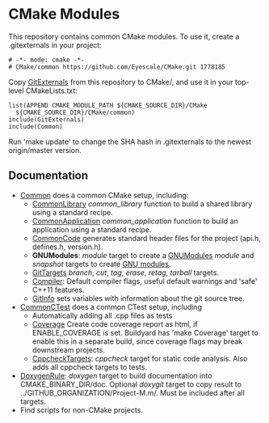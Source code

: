 # CMake Modules

This repository contains common CMake modules. To use it, create a
.gitexternals in your project:

    # -*- mode: cmake -*-
    # CMake/common https://github.com/Eyescale/CMake.git 1778185

Copy [GitExternals](GitExternal.cmake) from this repository to CMake/,
and use it in your top-level CMakeLists.txt:

    list(APPEND CMAKE_MODULE_PATH ${CMAKE_SOURCE_DIR}/CMake
      ${CMAKE_SOURCE_DIR}/CMake/common)
    include(GitExternals)
    include(Common)

Run 'make update' to change the SHA hash in .gitexternals to the newest
origin/master version.

## Documentation

* [Common](Common.cmake) does a common CMake setup, including:
    * [CommonLibrary](CommonLibrary.cmake) *common_library* function to
      build a shared library using a standard recipe.
    * [CommonApplication](CommonApplication.cmake) *common_application*
      function to build an application using a standard recipe.
    * [CommonCode](CommonCode.cmake) generates standard header files for
      the project (api.h, defines.h, version.h).
    * **GNUModules**: *module* target to create a
      [GNUModules](GNUModules.cmake) *module* and *snapshot* targets to
      create [GNU modules](http://modules.sourceforge.net/).
    * [GitTargets](GitTargets.cmake) *branch*, *cut*, *tag*, *erase*,
      *retag*, *tarball* targets.
    * [Compiler](Compiler.cmake): Default compiler flags, useful default
      warnings and 'safe' C++11 features.
    * [GitInfo](GitInfo.cmake) sets variables with information about the
      git source tree.
* [CommonCTest](CommonCTest.cmake) does a common CTest setup, including
    * Automatically adding all .cpp files as tests
    * [Coverage](Coverage.cmake) Create code coverage report as html, if
      ENABLE_COVERAGE is set. Buildyard has 'make Coverage' target to
      enable this in a separate build, since coverage flags may break
      downstream projects.
    * [CppcheckTargets](CppcheckTargets.cmake): *cppcheck* target for
      static code analysis. Also adds all cppcheck targets to tests.
* [DoxygenRule](DoxygenRule.cmake): *doxygen* target to build
  documentation into CMAKE_BINARY_DIR/doc. Optional *doxygit* target to
  copy result to ../GITHUB_ORGANIZATION/Project-M.m/. Must be included
  after all targets.
* Find scripts for non-CMake projects.
